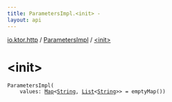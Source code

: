 ```yaml
---
title: ParametersImpl.<init> - 
layout: api
---
```


<div class='api-docs-breadcrumbs'><a href="../index.html">io.ktor.http</a> / <a href="index.html">ParametersImpl</a> / <a href="./-init-.html">&lt;init&gt;</a></div>

# &lt;init&gt;

<div class="signature"><code><span class="identifier">ParametersImpl</span><span class="symbol">(</span><br/>&nbsp;&nbsp;&nbsp;&nbsp;<span class="parameterName" id="io.ktor.http.ParametersImpl$<init>(kotlin.collections.Map((kotlin.String, kotlin.collections.List(()))))/values">values</span><span class="symbol">:</span>&nbsp;<a href="https://kotlinlang.org/api/latest/jvm/stdlib/kotlin.collections/-map/index.html"><span class="identifier">Map</span></a><span class="symbol">&lt;</span><a href="https://kotlinlang.org/api/latest/jvm/stdlib/kotlin/-string/index.html"><span class="identifier">String</span></a><span class="symbol">,</span>&nbsp;<a href="https://kotlinlang.org/api/latest/jvm/stdlib/kotlin.collections/-list/index.html"><span class="identifier">List</span></a><span class="symbol">&lt;</span><a href="https://kotlinlang.org/api/latest/jvm/stdlib/kotlin/-string/index.html"><span class="identifier">String</span></a><span class="symbol">&gt;</span><span class="symbol">&gt;</span>&nbsp;<span class="symbol">=</span>&nbsp;emptyMap()<span class="symbol">)</span></code></div>
